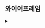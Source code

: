 ## 와이어프레임
<details>
<summary>

</summary>
<img src=["https://capsule-render.vercel.app/api?type=모양&color=색상코드&height=높이&section=header&text=텍스트&fontSize=텍스트크기](https://github.com/user-attachments/assets/c8474062-842d-4b27-a4c0-ade0a3528859)" />

## ERD 다이어그램
![image](https://github.com/user-attachments/assets/024f4456-edd6-404a-9a86-3d57123544f4)
